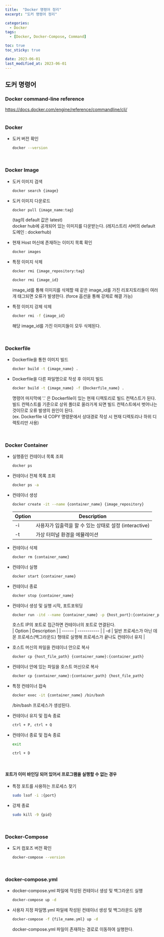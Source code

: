 ```yaml
---
title:  "Docker 명령어 정리"
excerpt: "도커 명령어 정리"

categories:
  - Docker
tags:
  - [Docker, Docker-Compose, Command]

toc: true
toc_sticky: true

date: 2023-06-01
last_modified_at: 2023-06-01
---
```


## 도커 명령어  
### Docker command-line reference  
https://docs.docker.com/engine/reference/commandline/cli/  
<br>  

### Docker  
- 도커 버전 확인  
  ```bash  
  docker --version
  ```  
<br>  

### Docker Image  
- 도커 이미지 검색  
  ```bash  
  docker search {image}
  ```  
- 도커 이미지 다운로드  
  ```bash  
  docker pull {image_name:tag}
  ```  
  (tag의 default 값은 latest)  
  docker hub에 공개되어 있는 이미지를 다운받는다. (레지스트리 서버의 default 도메인 : dockerhub)  

- 현재 Host 머신에 존재하는 이미지 목록 확인  
  ```bash  
  docker images
  ```  
- 특정 이미지 삭제  
  ```bash  
  docker rmi {image_repository:tag}
  ```  
  ```bash  
  docker rmi {image_id}
  ```  
  image_id를 통해 이미지를 삭제할 때 같은 image_id를 가진 리포지토리들이 여러 개 태그되면 오류가 발생한다. (force 옵션을 통해 강제로 해결 가능)  

- 특정 이미지 강제 삭제  
  ```bash  
  docker rmi -f {image_id}
  ```  
  해당 image_id를 가진 이미지들이 모두 삭제된다.  
<br>  

### Dockerfile  
- Dockerfile을 통한 이미지 빌드  
  ```bash  
  docker build -t {image_name} .
  ```  
- Dockerfile을 다른 파일명으로 작성 후 이미지 빌드  
  ```bash  
  docker build -t {image_name} -f {Dockerfile_name} .
  ```  
  명령어 마지막에 '.' 은 Dockerfile이 있는 현재 디렉토리로 빌드 컨텍스트가 된다.  
  빌드 컨텍스트를 기준으로 상위 폴더로 올라가게 되면 빌드 컨텍스트에서 벗어나는 것이므로 오류 발생의 원인이 된다.  
  (ex. Dockerfile 내 COPY 명령문에서 상대경로 작성 시 현재 디렉토리나 하위 디렉토리만 사용)  
<br>  

### Docker Container  
- 실행중인 컨테이너 목록 조회  
  ```bash  
  docker ps
  ```  
- 컨테이너 전체 목록 조회  
  ```bash  
  docker ps -a
  ```  
- 컨테이너 생성  
  ```bash  
  docker create -it --name {container_name} {image_repository}
  ```  
  | Option | Description |
  | ------ | ----------- |
  | -i     | 사용자가 입출력을 할 수 있는 상태로 설정 (interactive) |
  | -t     | 가상 터미널 환경을 에뮬레이션 |

- 컨테이너 삭제  
   ```bash  
   docker rm {container_name}
   ```  
- 컨테이너 실행  
  ```bash  
  docker start {container_name}
  ```  
- 컨테이너 종료  
  ```bash  
  docker stop {container_name}
  ```  
- 컨테이너 생성 및 실행 시작, 포트포워딩  
  ```bash  
  docker run -itd --name {container_name} -p {host_port}:{container_port} {image_repository} /bin/bash
  ```  
  호스트 IP의 포트로 접근하면 컨테이너의 포트로 연결된다.  
  | Option | Description |
  | ------ | ----------- |
  | -d     | 일반 프로세스가 아닌 데몬 프로세스(백그라운드) 형태로 실행해 프로세스가 끝나도 컨테이너 유지 |

- 호스트 머신의 파일을 컨테이너 안으로 복사  
  ```bash  
  docker cp {host_file_path} {container_name}:{container_path}
  ```  
- 컨테이너 안에 있는 파일을 호스트 머신으로 복사  
  ```bash  
  docker cp {container_name}:{container_path} {host_file_path}
  ```  
- 특정 컨테이너 접속  
  ```bash  
  docker exec -it {container_name} /bin/bash
  ```  
  /bin/bash 프로세스가 생성된다.  

- 컨테이너 유지 및 접속 종료  
  ```bash  
  ctrl + P, ctrl + Q
  ```  
- 컨테이너 종료 및 접속 종료  
  ```bash  
  exit
  ```  
  ```bash  
  ctrl + D
  ```  
<br>  

#### 포트가 이미 바인딩 되어 있어서 프로그램을 실행할 수 없는 경우  
- 특정 포트를 사용하는 프로세스 찾기  
  ```bash  
  sudo lsof -i :{port}
  ```  
- 강제 종료  
  ```bash  
  sudo kill -9 {pid}
  ```  
<br>  

### Docker-Compose  
- 도커 컴포즈 버전 확인  
  ```bash  
  docker-compose --version
  ```  
<br>  

### docker-compose.yml  
- docker-compose.yml 파일에 작성된 컨테이너 생성 및 백그라운드 실행  
  ```bash  
  docker-compose up -d
  ```  
- 사용자 지정 파일명.yml 파일에 작성된 컨테이너 생성 및 백그라운드 실행  
  ```bash  
  docker-compose -f {file_name.yml} up -d
  ```  
  docker-compose.yml 파일이 존재하는 경로로 이동하여 실행한다.  
